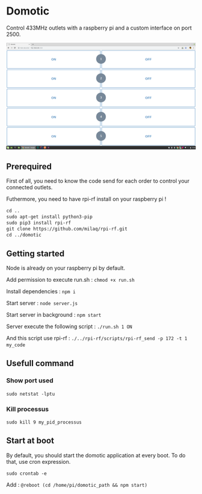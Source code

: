 # Domotic

Control 433MHz outlets with a raspberry pi and a custom interface on port 2500.

![View of interface](view.png)

## Prerequired

First of all, you need to know the code send for each order to control your connected outlets.

Futhermore, you need to have rpi-rf install on your raspberry pi !

```shell
cd ..
sudo apt-get install python3-pip
sudo pip3 install rpi-rf
git clone https://github.com/milaq/rpi-rf.git
cd ../domotic
```

## Getting started

Node is already on your raspberry pi by default.

Add permission to execute run.sh : `chmod +x run.sh`

Install dependencies : `npm i`

Start server : `node server.js`

Start server in background : `npm start`

Server execute the following script : `./run.sh 1 ON`

And this script use rpi-rf : `./../rpi-rf/scripts/rpi-rf_send -p 172 -t 1 my_code`

## Usefull command

### Show port used

```shell
sudo netstat -lptu
```

### Kill processus

```shell
sudo kill 9 my_pid_processus
```

## Start at boot

By default, you should start the domotic application at every boot.
To do that, use cron expression.

```shell
sudo crontab -e
```

Add : `@reboot (cd /home/pi/domotic_path && npm start)`
